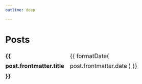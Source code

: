 ```yaml
---
outline: deep

---
```


<script setup>
    
import { data as posts } from './posts.data'
import formatDate from '/.vitepress/theme/utils/formatDate';
</script>

# Posts
<ul>
    <li v-for="post of posts">
        <strong><a :href="post.url">{{ post.frontmatter.title }}</a></strong><br/>
        <span>{{ formatDate( post.frontmatter.date ) }}</span>
    </li>
</ul>

<style scoped>
ul {
    list-style-type: none;
    padding-left: 0;
    font-size: 1.125rem;
    line-height: 1.75;
}

li {
    display: flex;
    justify-content: space-between;
}

li span {
    font-family: var(--vp-font-family-mono);
    font-size: var(--vp-code-font-size);
    font-color: var()
}
</style>